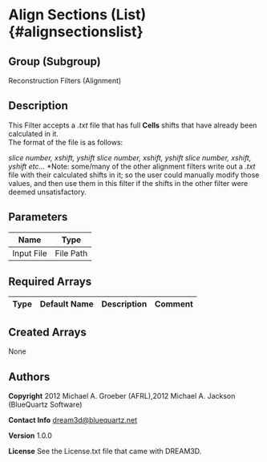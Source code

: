 Align Sections (List) {#alignsectionslist}
======

## Group (Subgroup) ##
Reconstruction Filters (Alignment)

## Description ##
This Filter accepts a _.txt_ file that has full **Cells** shifts that have already been calculated in it.  
The format of the file is as follows: 

_slice number, xshift, yshift
slice number, xshift, yshift 
slice number, xshift, yshift
etc..._
*Note: some/many of the other alignment filters write out a _.txt_ file with their calculated shifts in it; so
the user could manually modify those values, and then use them in this filter if the shifts in the other filter were deemed unsatisfactory.

## Parameters ##

| Name | Type |
|------|------|
| Input File | File Path |

## Required Arrays ##

| Type | Default Name | Description | Comment |
|------|--------------|-------------|---------|

## Created Arrays ##
None

## Authors ##

**Copyright** 2012 Michael A. Groeber (AFRL),2012 Michael A. Jackson (BlueQuartz Software)

**Contact Info** dream3d@bluequartz.net

**Version** 1.0.0

**License**  See the License.txt file that came with DREAM3D.



